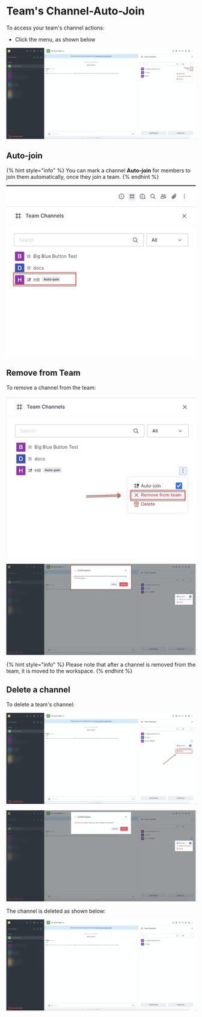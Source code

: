 # Team's Channel-Auto-Join

To access your team's channel actions:

* Click the menu, as shown below

![](../../../../../.gitbook/assets/image%20%28371%29.png)

## Auto-join

{% hint style="info" %}
You can mark a channel **Auto-join** for members to join them automatically, once they join a team.
{% endhint %}

![](../../../../../.gitbook/assets/image%20%28352%29.png)

## Remove from Team

To remove a channel from the team:

![](../../../../../.gitbook/assets/image%20%28359%29.png)

![](../../../../../.gitbook/assets/image%20%28367%29.png)

{% hint style="info" %}
Please note that after a channel is removed from the team, it is moved to the workspace.
{% endhint %}

## Delete a channel

To delete a team's channel:

![](../../../../../.gitbook/assets/image%20%28344%29%20%282%29.png)

![](../../../../../.gitbook/assets/image%20%28346%29.png)

The channel is deleted as shown below:

![](../../../../../.gitbook/assets/image%20%28372%29.png)

